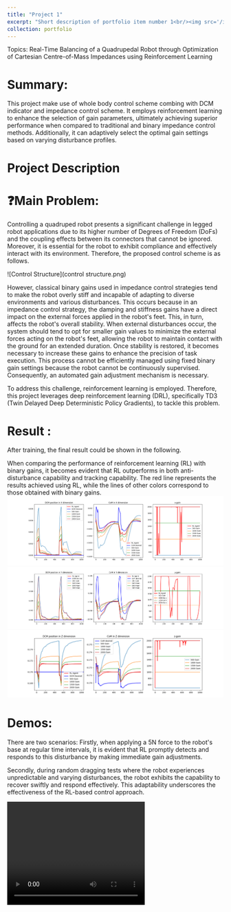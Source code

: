 ```yaml
---
title: "Project 1"
excerpt: "Short description of portfolio item number 1<br/><img src='/images/500x300.png'>"
collection: portfolio
---
```


Topics: Real-Time Balancing of a Quadrupedal Robot through Optimization of Cartesian Centre-of-Mass Impedances using Reinforcement Learning

# Summary:
This project make use of whole body control scheme combing with DCM indicator and impedance control scheme. It employs reinforcement learning to enhance the selection of gain parameters, ultimately achieving superior performance when compared to traditional and binary impedance control methods. Additionally, it can adaptively select the optimal gain settings based on varying disturbance profiles.

# Project Description

# ❓Main Problem:
Controlling a quadruped robot presents a significant challenge in legged robot applications due to its higher number of Degrees of Freedom (DoFs) and the coupling effects between its connectors that cannot be ignored. Moreover, it is essential for the robot to exhibit compliance and effectively interact with its environment. Therefore, the proposed control scheme is as follows.

![Control Structure](control structure.png)

However, classical binary gains used in impedance control strategies tend to make the robot overly stiff and incapable of adapting to diverse environments and various disturbances. This occurs because in an impedance control strategy, the damping and stiffness gains have a direct impact on the external forces applied in the robot's feet. This, in turn, affects the robot's overall stability. When external disturbances occur, the system should tend to opt for smaller gain values to minimize the external forces acting on the robot's feet, allowing the robot to maintain contact with the ground for an extended duration. Once stability is restored, it becomes necessary to increase these gains to enhance the precision of task execution. This process cannot be efficiently managed using fixed binary gain settings because the robot cannot be continuously supervised. Consequently, an automated gain adjustment mechanism is necessary.

To address this challenge, reinforcement learning is employed. Therefore, this project leverages deep reinforcement learning (DRL), specifically TD3 (Twin Delayed Deep Deterministic Policy Gradients), to tackle this problem.


# Result :
After training, the final result could be shown in the following.

When comparing the performance of reinforcement learning (RL) with binary gains, it becomes evident that RL outperforms in both anti-disturbance capability and tracking capability. The red line represents the results achieved using RL, while the lines of other colors correspond to those obtained with binary gains.
![Comparison with different binary in X dimension](gain_comparison_x.png)
![Comparison with different binary in Y dimension](gain_comparison_y.png)
![Comparison with different binary in Z dimension](gain_comparison_z.png)


# Demos:
There are two scenarios:
Firstly, when applying a 5N force to the robot's base at regular time intervals, it is evident that RL promptly detects and responds to this disturbance by making immediate gain adjustments.

Secondly, during random dragging tests where the robot experiences unpredictable and varying disturbances, the robot exhibits the capability to recover swiftly and respond effectively. This adaptability underscores the effectiveness of the RL-based control approach.
 
<video width="320" height="240" controls>
    <source src="introduction.mp4" type="video/mp4">
    Your browser does not support the video tag.
</video>







